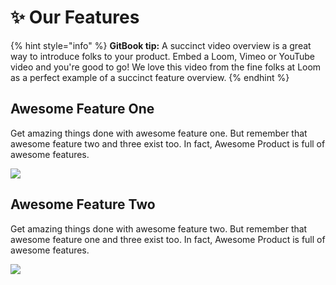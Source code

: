 # ✨ Our Features

{% hint style="info" %} **GitBook tip:** A succinct video overview is a great way to introduce folks to your product.
Embed a Loom, Vimeo or YouTube video and you're good to go! We love this video from the fine folks at Loom as a perfect
example of a succinct feature overview. {% endhint %}

## Awesome Feature One

Get amazing things done with awesome feature one. But remember that awesome feature two and three exist too. In fact,
Awesome Product is full of awesome features.

![](https://images.unsplash.com/photo-1555774698-0b77e0d5fac6?crop=entropy&cs=tinysrgb&fm=jpg&ixid=MnwxOTcwMjR8MHwxfHNlYXJjaHwyfHxhcHB8ZW58MHx8fHwxNjYwNTgzMzQz&ixlib=rb-1.2.1&q=80)

## Awesome Feature Two

Get amazing things done with awesome feature two. But remember that awesome feature one and three exist too. In fact,
Awesome Product is full of awesome features.

![](https://images.unsplash.com/photo-1569144157591-c60f3f82f137?crop=entropy&cs=tinysrgb&fm=jpg&ixid=MnwxOTcwMjR8MHwxfHNlYXJjaHwxfHxmZWF0dXJlfGVufDB8fHx8MTY2MDU4MzM1OQ&ixlib=rb-1.2.1&q=80)
